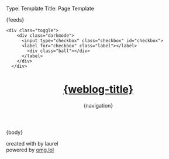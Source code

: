 Type: Template
Title: Page Template


<!DOCTYPE html>
<html lang="en">
<head>
<title>{weblog-title}{separator}{post-title}</title>
<meta charset="utf-8">
<meta name="viewport" content="width=device-width, initial-scale=1">
{feeds}
<style>
@import url('https://pvinis.github.io/iosevka-webfont/3.4.1/iosevka.css');
@import url('https://static.omg.lol/type/fontawesome-free/css/all.css');
</style>
<link rel="stylesheet" href="https://laurel.omg.lol/style.css">
</head>
<body>

    <div class="toggle">
        <div class="darkmode">
          <input type="checkbox" class="checkbox" id="checkbox">
          <label for="checkbox" class="label"></label>
            <div class="ball"></div>
          </label>
        </div>
      </div>

<header>
	<h1 class="weblog-title"><a href="{base-path}">{weblog-title}</a></h1>
	{navigation}
</header>

<main>

{body}

</main>

<footer>
    <p>created with <i class="fas fa-heart"></i> by laurel
        <br>
    <i class="fas fas fa-plug"></i> powered by <a href="https://omg.lol">omg.lol</a></p>
</footer>

<script>
const checkbox =document.getElementById('checkbox')

checkbox.addEventListener('click',checkMode)

                      function checkMode() {
                            if (localStorage.getItem('isDarkMode')=='true'){
                                localStorage.setItem('isDarkMode', false)} 
                                else 
                                {localStorage.setItem('isDarkMode', true)}
                                toggle();
                        };

                        function toggle(){
                            if (localStorage.getItem('isDarkMode')=='true'){
                            
                                document.body.classList.add('dark-mode');
                        }
                        if (localStorage.getItem('isDarkMode') === 'false'){
                                
                            document.body.classList.remove('dark-mode');
                            };
                        }
                        toggle()
</script>
</body>
</html>